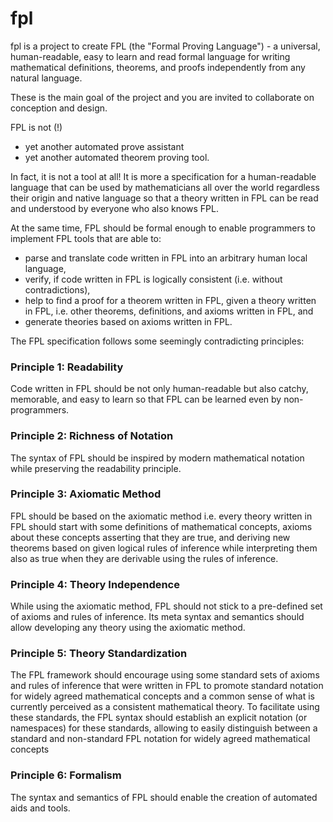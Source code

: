 # fpl
fpl is a project to create FPL (the "Formal Proving Language") - a universal, 
human-readable, easy to learn and read formal language for writing 
mathematical definitions, theorems, and proofs 
independently from any natural language. 

These is the main goal of the project and you are invited to collaborate on
conception and design.

FPL is not (!)
* yet another automated prove assistant 
* yet another automated theorem proving tool.

In fact, it is not a tool at all! It is more a specification for a 
human-readable language that can be used by mathematicians all over the world
regardless their origin and native language so that a theory written in FPL
can be read and understood by everyone who also knows FPL.

At the same time, FPL should be formal enough to enable programmers to 
implement FPL tools that are able to:
* parse and translate code written in FPL into an arbitrary human 
local language,
* verify, if code written in FPL is logically
consistent (i.e. without contradictions), 
* help to find a proof for a theorem written in FPL, given a theory written 
in FPL, i.e. other theorems, definitions, and axioms written in FPL, and  
* generate theories based on axioms written in FPL.

The FPL specification follows some seemingly contradicting principles:

### Principle 1: Readability

Code written in FPL should be not only human-readable but also catchy, memorable, and easy to learn so that FPL can be learned even by non-programmers.

### Principle 2: Richness of Notation

The syntax of FPL should be inspired by modern mathematical notation while preserving the readability principle.

### Principle 3: Axiomatic Method 

FPL should be based on the axiomatic method i.e. every theory written in FPL should start with some definitions of mathematical concepts, axioms about these concepts asserting that they are true, and deriving new theorems based on given logical rules of inference while interpreting them also as true when they are derivable using the rules of inference.

### Principle 4: Theory Independence

While using the axiomatic method, FPL should not stick to a pre-defined set of axioms and rules of inference. Its meta syntax and semantics should allow developing any theory using the axiomatic method.

### Principle 5: Theory Standardization

The FPL framework should encourage using some standard sets of axioms and rules of inference that were written in FPL to promote standard notation for widely agreed mathematical concepts and a common sense of what is currently perceived as a consistent mathematical theory. To facilitate using these standards, the FPL syntax should establish an explicit notation (or namespaces) for these standards, allowing to easily distinguish between a standard and non-standard FPL notation for widely agreed mathematical concepts 

### Principle 6: Formalism

The syntax and semantics of FPL should enable the creation of automated aids and tools.
   

   
 